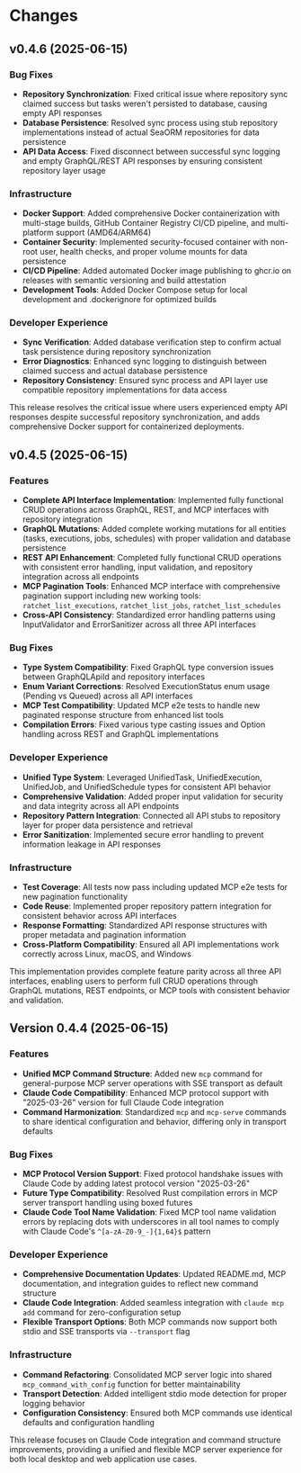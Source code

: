# Changes

## v0.4.6 (2025-06-15)

### Bug Fixes
- **Repository Synchronization**: Fixed critical issue where repository sync claimed success but tasks weren't persisted to database, causing empty API responses
- **Database Persistence**: Resolved sync process using stub repository implementations instead of actual SeaORM repositories for data persistence
- **API Data Access**: Fixed disconnect between successful sync logging and empty GraphQL/REST API responses by ensuring consistent repository layer usage

### Infrastructure
- **Docker Support**: Added comprehensive Docker containerization with multi-stage builds, GitHub Container Registry CI/CD pipeline, and multi-platform support (AMD64/ARM64)
- **Container Security**: Implemented security-focused container with non-root user, health checks, and proper volume mounts for data persistence
- **CI/CD Pipeline**: Added automated Docker image publishing to ghcr.io on releases with semantic versioning and build attestation
- **Development Tools**: Added Docker Compose setup for local development and .dockerignore for optimized builds

### Developer Experience
- **Sync Verification**: Added database verification step to confirm actual task persistence during repository synchronization
- **Error Diagnostics**: Enhanced sync logging to distinguish between claimed success and actual database persistence
- **Repository Consistency**: Ensured sync process and API layer use compatible repository implementations for data access

This release resolves the critical issue where users experienced empty API responses despite successful repository synchronization, and adds comprehensive Docker support for containerized deployments.

## v0.4.5 (2025-06-15)

### Features
- **Complete API Interface Implementation**: Implemented fully functional CRUD operations across GraphQL, REST, and MCP interfaces with repository integration
- **GraphQL Mutations**: Added complete working mutations for all entities (tasks, executions, jobs, schedules) with proper validation and database persistence
- **REST API Enhancement**: Completed fully functional CRUD operations with consistent error handling, input validation, and repository integration across all endpoints
- **MCP Pagination Tools**: Enhanced MCP interface with comprehensive pagination support including new working tools: `ratchet_list_executions`, `ratchet_list_jobs`, `ratchet_list_schedules`
- **Cross-API Consistency**: Standardized error handling patterns using InputValidator and ErrorSanitizer across all three API interfaces

### Bug Fixes
- **Type System Compatibility**: Fixed GraphQL type conversion issues between GraphQLApiId and repository interfaces
- **Enum Variant Corrections**: Resolved ExecutionStatus enum usage (Pending vs Queued) across all API interfaces
- **MCP Test Compatibility**: Updated MCP e2e tests to handle new paginated response structure from enhanced list tools
- **Compilation Errors**: Fixed various type casting issues and Option<String> handling across REST and GraphQL implementations

### Developer Experience
- **Unified Type System**: Leveraged UnifiedTask, UnifiedExecution, UnifiedJob, and UnifiedSchedule types for consistent API behavior
- **Comprehensive Validation**: Added proper input validation for security and data integrity across all API endpoints
- **Repository Pattern Integration**: Connected all API stubs to repository layer for proper data persistence and retrieval
- **Error Sanitization**: Implemented secure error handling to prevent information leakage in API responses

### Infrastructure
- **Test Coverage**: All tests now pass including updated MCP e2e tests for new pagination functionality
- **Code Reuse**: Implemented proper repository pattern integration for consistent behavior across API interfaces
- **Response Formatting**: Standardized API response structures with proper metadata and pagination information
- **Cross-Platform Compatibility**: Ensured all API implementations work correctly across Linux, macOS, and Windows

This implementation provides complete feature parity across all three API interfaces, enabling users to perform full CRUD operations through GraphQL mutations, REST endpoints, or MCP tools with consistent behavior and validation.

## Version 0.4.4 (2025-06-15)

### Features
- **Unified MCP Command Structure**: Added new `mcp` command for general-purpose MCP server operations with SSE transport as default
- **Claude Code Compatibility**: Enhanced MCP protocol support with "2025-03-26" version for full Claude Code integration
- **Command Harmonization**: Standardized `mcp` and `mcp-serve` commands to share identical configuration and behavior, differing only in transport defaults

### Bug Fixes
- **MCP Protocol Version Support**: Fixed protocol handshake issues with Claude Code by adding latest protocol version "2025-03-26"
- **Future Type Compatibility**: Resolved Rust compilation errors in MCP server transport handling using boxed futures
- **Claude Code Tool Name Validation**: Fixed MCP tool name validation errors by replacing dots with underscores in all tool names to comply with Claude Code's `^[a-zA-Z0-9_-]{1,64}$` pattern

### Developer Experience
- **Comprehensive Documentation Updates**: Updated README.md, MCP documentation, and integration guides to reflect new command structure
- **Claude Code Integration**: Added seamless integration with `claude mcp add` command for zero-configuration setup
- **Flexible Transport Options**: Both MCP commands now support both stdio and SSE transports via `--transport` flag

### Infrastructure
- **Command Refactoring**: Consolidated MCP server logic into shared `mcp_command_with_config` function for better maintainability
- **Transport Detection**: Added intelligent stdio mode detection for proper logging behavior
- **Configuration Consistency**: Ensured both MCP commands use identical defaults and configuration handling

This release focuses on Claude Code integration and command structure improvements, providing a unified and flexible MCP server experience for both local desktop and web application use cases.